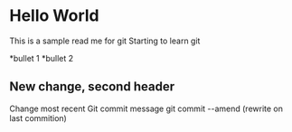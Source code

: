 # Hello World

This is a sample read me for git
Starting to learn git

*bullet 1
*bullet 2

## New change, second header

Change most recent Git commit message
git commit --amend (rewrite on last commition)